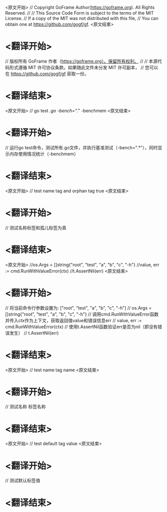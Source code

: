 
<原文开始>
// Copyright GoFrame Author(https://goframe.org). All Rights Reserved.
//
// This Source Code Form is subject to the terms of the MIT License.
// If a copy of the MIT was not distributed with this file,
// You can obtain one at https://github.com/gogf/gf.
<原文结束>

# <翻译开始>
// 版权所有 GoFrame 作者（https://goframe.org）。保留所有权利。
//
// 本源代码形式遵循 MIT 许可协议条款。如果随此文件未分发 MIT 许可副本，
// 您可以在 https://github.com/gogf/gf 获取一份。
# <翻译结束>


<原文开始>
// go test *.go -bench=".*" -benchmem
<原文结束>

# <翻译开始>
// 运行go test命令，测试所有.go文件，并执行基准测试（-bench=".*"），同时显示内存使用情况统计（-benchmem）
# <翻译结束>












<原文开始>
// test name tag and orphan tag true
<原文结束>

# <翻译开始>
// 测试名称标签和孤儿标签为真
# <翻译结束>


<原文开始>
		//os.Args = []string{"root", "test", "a", "b", "c", "-h"}
		//value, err := cmd.RunWithValueError(ctx)
		//t.AssertNil(err)
<原文结束>

# <翻译开始>
// 将当前命令行参数设置为: ["root", "test", "a", "b", "c", "-h"]
// os.Args = []string{"root", "test", "a", "b", "c", "-h"}
// 调用cmd.RunWithValueError函数并传入ctx作为上下文，获取返回值value和错误信息err
// value, err := cmd.RunWithValueError(ctx)
// 使用t.AssertNil函数验证err是否为nil（即没有错误发生）
// t.AssertNil(err)
# <翻译结束>


<原文开始>
// test name tag name
<原文结束>

# <翻译开始>
// 测试名称 标签名称
# <翻译结束>


<原文开始>
// test default tag value
<原文结束>

# <翻译开始>
// 测试默认标签值
# <翻译结束>

